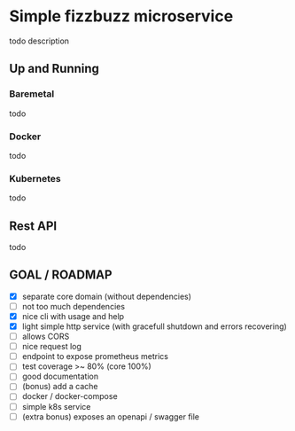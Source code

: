 # Simple fizzbuzz microservice

todo description

## Up and Running

### Baremetal

todo

### Docker

todo

### Kubernetes

todo

## Rest API

todo

## GOAL / ROADMAP

- [x] separate core domain (without dependencies)
- [ ] not too much dependencies
- [x] nice cli with usage and help
- [x] light simple http service (with gracefull shutdown and errors recovering)
- [ ] allows CORS
- [ ] nice request log
- [ ] endpoint to expose prometheus metrics
- [ ] test coverage >~ 80% (core 100%)
- [ ] good documentation
- [ ] (bonus) add a cache
- [ ] docker / docker-compose
- [ ] simple k8s service
- [ ] (extra bonus) exposes an openapi / swagger file
